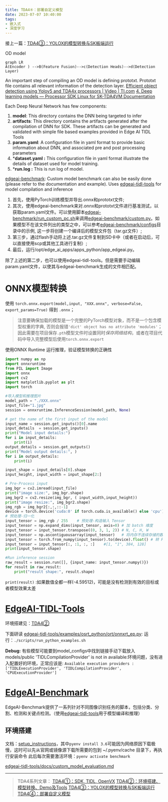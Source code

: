 ```yaml
---
title: TDA4④：部署自定义模型
date: 2023-07-07 10:40:00
tags:
- 嵌入式
- 深度学习
---
```

接上一篇：[TDA4③：YOLOX的模型转换与SK板端运行](https://wangyujie.site/TDA4VM3/)

OD model
```mermaid
graph LR
A(Encoder ) -->B(Feature Fusion)-->c(Detection Heads)-->d(Detection Layer)
```
An important step of compiling an OD model is defining prototxt.
Prototxt file contains all relevant information of the detection layer.
[Efficient object detection using Yolov5 and TDA4x processors | Video | TI.com](https://www.ti.com/video/6286792047001)
[4. Deep learning models &mdash; Processor SDK Linux for SK-TDA4VM Documentation](https://software-dl.ti.com/jacinto7/esd/processor-sdk-linux-edgeai/TDA4VM/08_06_01/exports/docs/common/inference_models.html)

Each Deep Neural Network has few components:
1.  **model**: This directory contains the DNN being targeted to infer
2.  **artifacts**: This directory contains the artifacts generated after the compilation of DNN for SDK. These artifacts can be generated and validated with simple file based examples provided in Edge AI TIDL Tools
3.  **param.yaml**: A configuration file in yaml format to provide basic information about DNN, and associated pre and post processing parameters
4.  ***dataset.yaml :** This configuration file in yaml format illustrate the details of dataset used for model training.
5.  ***run.log :** This is run log of model.

[edgeai-benchmark](https://github.com/TexasInstruments/edgeai-benchmark): Custom model benchmark can also be easily done (please refer to the documentation and example). Uses [edgeai-tidl-tools](https://github.com/TexasInstruments/edgeai-tidl-tools) for model compilation and inference


1. 首先，使用PyTorch训练模型并导出.onnx和prototxt文件;
2. 其次，使用edgeai-benchmark来对.onnx和prototxt文件进行基准测试，以获取param.yaml文件。可以使用脚本[edgeai-benchmark/run_custom_pc.sh](https://github.com/TexasInstruments/edgeai-benchmark/blob/master/run\_custom\_pc.sh)来调用[edgeai-benchmark/custom.py](https://github.com/TexasInstruments/edgeai-benchmark/blob/master/scripts/benchmark\_custom.py)。如果模型不在该文件列出的类型之中，可以参考[edgeai-benchmark/configs](https://github.com/TexasInstruments/edgeai-benchmark/tree/master/configs)目录中的示例,
这一步将创建一个编译后的模型文件包（tar.gz文件）;
3. 第三步，通过flash手动将上述.tar.gz文件复制到SD卡中（或者在启动后，可以直接使用scp或其他工具进行复制）;
4. 最后，运行/opt/edge_ai_apps/apps_python/app_edgeai.py。

除了上述的第二步，也可以使用edgeai-tidl-tools。但是需要手动编辑param.yaml文件，以使其与edgeai-benchmark生成的文件相匹配。

# ONNX模型转换
使用 `torch.onnx.export(model,input, "XXX.onnx", verbose=False, export_params=True)` 得到 `.onnx`；
> 注意要确保加载的模型是一个完整的PyTorch模型对象，而不是一个包含模型权重的字典, 否则会报错`'dict' object has no attribute 'modules'`；
因此需要在项目保存`.pth`模型文件时设置同时*保存网络结构*，或者在项目代码中导入完整模型后使用`torch.onnx.export`

使用ONNX Runtime 运行推理，验证模型转换的正确性
```py
import numpy as np    
import onnxruntime    
from PIL import Image
import onnx
import cv2
import matplotlib.pyplot as plt
import torch

#导入模型和推理图片
model_path = "./XXX.onnx"
input_file="1.jpg"
session = onnxruntime.InferenceSession(model_path, None)

# get the name of the first input of the model
input_name = session.get_inputs()[0].name  
input_details  = session.get_inputs()
print("Model input details:")
for i in input_details:
    print(i)
output_details = session.get_outputs()
print("Model output details:", )
for i in output_details:
    print(i)

input_shape = input_details[0].shape
input_height, input_width = input_shape[2:]

# Pre-Process input
img_bgr = cv2.imread(input_file)
print("image size:", img_bgr.shape)
img_bgr2 = cv2.resize(img_bgr, ( input_width,input_height))
print("image resize:", img_bgr2.shape)
img_rgb = img_bgr2[:,:,::-1]
device = torch.device('cuda:0' if torch.cuda.is_available() else 'cpu')
# 预处理-归一化
input_tensor = img_rgb / 255    # 预处理-构造输入 Tensor
input_tensor = np.expand_dims(input_tensor, axis=0) # 加 batch 维度
input_tensor = input_tensor.transpose((0, 3, 1, 2)) # N, C, H, W
input_tensor = np.ascontiguousarray(input_tensor)   # 将内存不连续存储的数组，转换为内存连续存储的数组，使得内存访问速度更快
input_tensor = torch.from_numpy(input_tensor).to(device).float() # 转 Pytorch Tensor
input_tensor = input_tensor[:, :1, :, :]    #[1, "1", 384, 128]
print(input_tensor.shape)

#Run inference session
raw_result = session.run([], {input_name: input_tensor.numpy()})
for result in raw_result:
    print("result shape:", result.shape)
```
`print(result)` :如果数值全都一样(-4.59512)，可能是没有检测到有效的目标或者模型效果太差

# [EdgeAI-TIDL-Tools](https://github.com/TexasInstruments/edgeai-tidl-tools/blob/08_06_00_05/docs/custom_model_evaluation.md)
环境搭建见：[TDA4②](https://wangyujie.site/TDA4VM2/#EdgeAI-TIDL-Tools)

下面研读 [edgeai-tidl-tools/examples/osrt_python/ort/onnxrt_ep.py](https://github.com/TexasInstruments/edgeai-tidl-tools/blob/08_06_00_05/examples/osrt_python/ort/onnxrt_ep.py):
运行：`./scripts/run_python_examples.sh`

**Debug:**
有些模型可能要到model_configs中找到链接手动下载放入models/public
'TIDLCompilationProvider' is not in available:环境问题，没有进入配置好的环境，正常应该是: `Available execution providers :  ['TIDLExecutionProvider', 'TIDLCompilationProvider', 'CPUExecutionProvider']`



# [EdgeAI-Benchmark](https://github.com/TexasInstruments/edgeai-benchmark/tree/master)
EdgeAI-Benchmark提供了一系列针对不同图像识别任务的脚本，包括分类、分割、检测和关键点检测。（使用[edgeai-tidl-tools](https://github.com/TexasInstruments/edgeai-tidl-tools)用于模型编译和推理）

## 环境搭建
文档：[setup_instructions](https://github.com/TexasInstruments/edgeai-benchmark/blob/master/docs/setup_instructions.md)，其中`pyenv install 3.6`可能因为网络原因下载极慢，这时可以先从官网或镜像源下载所需要的包到 ~/.pyenv/cache 目录下，再执行安装命令
此后每次需要激活环境：`pyenv activate benchmark`

[edgeai-tidl-tools/docs/custom_model_evaluation.md](https://github.com/TexasInstruments/edgeai-tidl-tools/blob/master/docs/custom_model_evaluation.md)










































---
> TDA4系列文章：
[TDA4①：SDK, TIDL, OpenVX](https://wangyujie.site/TDA4VM/)
[TDA4②：环境搭建、模型转换、Demo及Tools](https://wangyujie.site/TDA4VM2/)
[TDA4③：YOLOX的模型转换与SK板端运行](https://wangyujie.site/TDA4VM3/)
[TDA4④：部署自定义模型](https://wangyujie.site/TDA4VM4/)